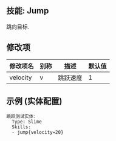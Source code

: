 技能: Jump
--------------------------

跳向目标.

修改项
----------

| 修改项名 | 别称    | 描述                                                                                                    | 默认值 |
|-----------|------------|----------------------------------------------------------------------------------------------------------------|---------------|
| velocity | v | 跳跃速度 | 1 |

示例 (实体配置)
--------

    跳跃测试实体:
      Type: Slime
      Skills:
      - jump{velocity=20}
